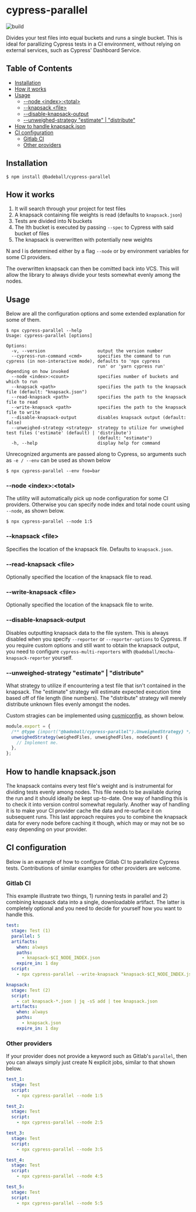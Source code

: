 # cypress-parallel

![build](https://github.com/badeball/cypress-parallel/actions/workflows/build.yml/badge.svg?branch=master)

Divides your test files into equal buckets and runs a single bucket. This is
ideal for parallizing Cypress tests in a CI environment, without relying on
external services, such as Cypress' Dashboard Service.

## Table of Contents

- [Installation](#installation)
- [How it works](#how-it-works)
- [Usage](#usage)
  - [--node \<index>:\<total>](#--node-indextotal)
  - [--knapsack \<file>](#--knapsack-file)
  - [--disable-knapsack-output](#--disable-knapsack-output)
  - [--unweighed-strategy "estimate" | "distribute"](#--unweighed-strategy-estimate--distribute)
- [How to handle knapsack.json](#how-to-handle-knapsackjson)
- [CI configuration](#ci-configuration)
  - [Gitlab CI](#gitlab-ci)
  - [Other providers](#other-providers)

## Installation

```
$ npm install @badeball/cypress-parallel
```

## How it works

1. It will search through your project for test files
2. A knapsack containing file weights is read (defaults to `knapsack.json`)
3. Tests are divided into N buckets
4. The Ith bucket is executed by passing `--spec` to Cypress with said bucket
   of files
5. The knapsack is overwritten with potentially new weights

N and I is determined either by a flag `--node` or by environment variables for
some CI providers.

The overwritten knapsack can then be comitted back into VCS. This will allow
the library to always divide your tests somewhat evenly among the nodes.

## Usage

Below are all the configuration options and some extended explanation for some of them.

```
$ npx cypress-parallel --help
Usage: cypress-parallel [options]

Options:
  -v, --version                    output the version number
  --cypress-run-command <cmd>      specifies the command to run cypress (in non-interactive mode), defaults to 'npx cypress
                                   run' or 'yarn cypress run' depending on how invoked
  --node <index>:<count>           specifies number of buckets and which to run
  --knapsack <path>                specifies the path to the knapsack file (default: "knapsack.json")
  --read-knapsack <path>           specifies the path to the knapsack file to read
  --write-knapsack <path>          specifies the path to the knapsack file to write
  --disable-knapsack-output        disables knapsack output (default: false)
  --unweighed-strategy <strategy>  strategy to utilize for unweighed test files ('estimate' (default) | 'distribute')
                                   (default: "estimate")
  -h, --help                       display help for command
```

Unrecognized arguments are passed along to Cypress, so arguments such as `-e /
--env` can be used as shown below

```
$ npx cypress-parallel --env foo=bar
```

### --node \<index>:\<total>

The utility will automatically pick up node configuration for some CI
providers. Otherwise you can specify node index and total node count using
`--node`, as shown below.

```
$ npx cypress-parallel --node 1:5
```

### --knapsack \<file>

Specifies the location of the knapsack file. Defaults to `knapsack.json`.

### --read-knapsack \<file>

Optionally specified the location of the knapsack file to read.

### --write-knapsack \<file>

Optionally specified the location of the knapsack file to write.

### --disable-knapsack-output

Disables outputting knapsack data to the file system. This is always disabled
when you specify `--reporter` or `--reporter-options` to Cypress. If you
require custom options and still want to obtain the knapsack output, you need
to configure `cypress-multi-reporters` with `@badeball/mocha-knapsack-reporter`
yourself.

### --unweighed-strategy "estimate" | "distribute"

What strategy to utilize if encountering a test file that isn't contained in
the knapsack. The "estimate" strategy will estimate expected execution time
based off of file length (line numbers).  The "distribute" strategy will merely
distribute unknown files evenly amongst the nodes.

Custom stragies can be implemented using [cusmiconfig][cusmiconfig], as shown below.

```js
module.export = {
  /** @type {import("@badeball/cypress-parallel").UnweighedStrategy} */
  unweighedStrategy(weighedFiles, unweighedFiles, nodeCount) {
    // Implement me.
  },
};
```

[cusmiconfig]: https://github.com/davidtheclark/cosmiconfig

## How to handle knapsack.json

The knapsack contains every test file's weight and is instrumental for dividing
tests evenly among nodes. This file needs to be available during the run and it
should ideally be kept up-to-date. One way of handling this is to check it into
version control somewhat regularly. Another way of handling it is to make your
CI provider cache the data and re-surface it on subsequent runs. This last
approach requires you to combine the knapsack data for every node before
caching it though, which may or may not be so easy depending on your provider.

## CI configuration

Below is an example of how to configure Gitlab CI to parallelize Cypress tests.
Contributions of similar examples for other providers are welcome.

### Gitlab CI

This example illustrate two things, 1) running tests in parallel and 2)
combining knapsack data into a single, downloadable artifact. The latter is
completely optional and you need to decide for yourself how you want to handle
this.

```yaml
test:
  stage: Test (1)
  parallel: 5
  artifacts:
    when: always
    paths:
      - knapsack-$CI_NODE_INDEX.json
    expire_in: 1 day
  script:
    - npx cypress-parallel --write-knapsack "knapsack-$CI_NODE_INDEX.json"

knapsack:
  stage: Test (2)
  script:
    - cat knapsack-*.json | jq -sS add | tee knapsack.json
  artifacts:
    when: always
    paths:
      - knapsack.json
    expire_in: 1 day
```

### Other providers

If your provider does not provide a keyword such as Gitlab's `parallel`, then you can always simply
just create N explicit jobs, similar to that shown below.

```yaml
test_1:
  stage: Test
  script:
    - npx cypress-parallel --node 1:5

test_2:
  stage: Test
  script:
    - npx cypress-parallel --node 2:5

test_3:
  stage: Test
  script:
    - npx cypress-parallel --node 3:5

test_4:
  stage: Test
  script:
    - npx cypress-parallel --node 4:5

test_5:
  stage: Test
  script:
    - npx cypress-parallel --node 5:5
```
